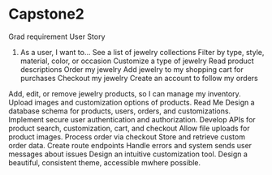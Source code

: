 # Capstone2
Grad requirement
User Story
 1. As a user, I want to...
See a list of jewelry collections
Filter by type, style, material, color, or occasion
Customize a type of jewelry
Read product descriptions
Order my jewelry
Add jewelry to my shopping cart for purchases
Checkout my jewelry
Create an account to follow my orders

 


Add, edit, or remove jewelry products, so I can manage my inventory.
Upload images and customization options of products.
Read Me
Design a database schema for products, users, orders, and customizations.
Implement secure user authentication and authorization.
Develop APIs for product search, customization, cart, and checkout
Allow file uploads for product images.
Process order via checkout
Store and retrieve custom order data.
Create route endpoints
Handle errors and system sends user messages about issues
Design an intuitive customization tool.
Design a beautiful, consistent theme, accessible mwhere possible.
